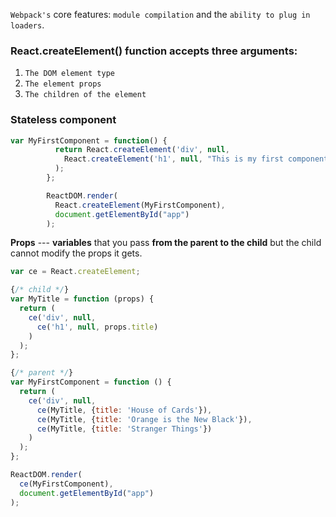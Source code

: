 
`Webpack's` core features: `module compilation` and the `ability to plug in loaders`.

### React.createElement() function accepts three arguments:
1. `The DOM element type`
2. `The element props`
3. `The children of the element`

### Stateless component

```js
var MyFirstComponent = function() {
          return React.createElement('div', null,
            React.createElement('h1', null, "This is my first component!")
          );
        };

        ReactDOM.render(
          React.createElement(MyFirstComponent),
          document.getElementById("app")
        );
```

**Props** --- **variables** that you pass **from the parent to the child** but the child cannot modify the props it gets.

```js
var ce = React.createElement;

{/* child */}
var MyTitle = function (props) {
  return (
    ce('div', null,
      ce('h1', null, props.title)
    )
  );
};

{/* parent */}
var MyFirstComponent = function () {
  return (
    ce('div', null,
      ce(MyTitle, {title: 'House of Cards'}),
      ce(MyTitle, {title: 'Orange is the New Black'}),
      ce(MyTitle, {title: 'Stranger Things'})
    )
  );
};

ReactDOM.render(
  ce(MyFirstComponent),
  document.getElementById("app")
);
```
